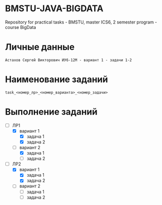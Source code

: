 # BMSTU-JAVA-BIGDATA

Repository for practical tasks - BMSTU, master ICS6, 2 semester program - course BigData

# Личные данные

```
Астахов Сергей Викторович ИУ6-12М - вариант 1 - задачи 1-2
```

# Наименование заданий

```
task_<номер_лр>_<номер_варианта>_<номер_задачи>
```

# Выполнение заданий

- [ ] ЛР1
  - [X] вариант 1
    - [X] задача 1
    - [X] задача 2
  - [ ] вариант 2
    - [X] задача 1
    - [ ] задача 2
- [ ] ЛР2
  - [X] вариант 1
    - [X] задача 1
    - [X] задача 2
  - [ ] вариант 2
    - [ ] задача 1
    - [ ] задача 2
